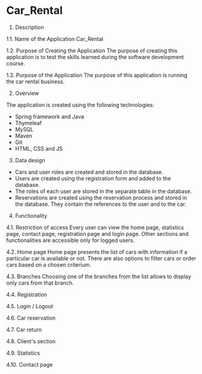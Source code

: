 # Car_Rental

1. Description

1.1. Name of the Application
Car_Rental

1.2. Purpose of Creating the Application
The purpose of creating this application is to test the skills learned during the software development course.

1.3. Purpose of the Application
The purpose of this application is running the car rental business.


2. Overview

The application is created using the following technologies:
- Spring framework and Java
- Thymeleaf
- MySQL
- Maven
- Git
- HTML, CSS and JS


3. Data design

- Cars and user roles are created and stored in the database.
- Users are created using the registration form and added to the database.
- The roles of each user are stored in the separate table in the database.
- Reservations are created using the reservation process and stored in the database. They contain the references to the user and to the car.


4. Functionality

4.1. Restriction of access
Every user can view the home page, statistics page, contact page, registration page and login page. Other sections and functionalities are accessible only for logged users.

4.2. Home page
Home page presents the list of cars with information if a particular car is available or not. There are also options to filter cars or order cars based on a chosen criterium.

4.3. Branches
Choosing one of the branches from the list allows to display only cars from that branch.

4.4. Registration

4.5. Login / Logout

4.6. Car reservation

4.7. Car return

4.8. Client's section

4.9. Statistics

4.10. Contact page